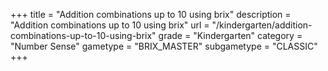 +++
title = "Addition combinations up to 10 using brix"
description = "Addition combinations up to 10 using brix"
url = "/kindergarten/addition-combinations-up-to-10-using-brix"
grade = "Kindergarten"
category = "Number Sense"
gametype = "BRIX_MASTER"
subgametype = "CLASSIC"
+++